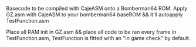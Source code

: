 Basecode to be compiled with CajeASM onto a Bomberman64 ROM.
Apply GZ.asm with CajeASM to your bomberman64 baseROM && it'll autoapply TestFunction.asm

Place all RAM init in GZ.asm && place all code to be ran every frame in TestFunction.asm, TestFunction is fitted with an "in game check" by default. 
